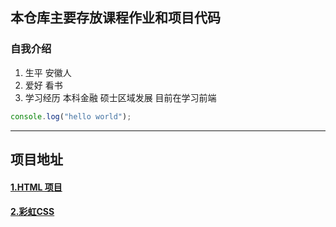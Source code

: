 ## 本仓库主要存放课程作业和项目代码

### 自我介绍

1. 生平 安徽人
2. 爱好 看书
3. 学习经历 本科金融 硕士区域发展 目前在学习前端

```javascript
console.log("hello world");
```
---
## 项目地址

#### [1.HTML 项目](http://blog.liuyangtech.com/blog-test/html-demo-task-12/index.html)
#### [2.彩虹CSS](http://blog.liuyangtech.com/blog-test/task-13-rainbow/index.html)
